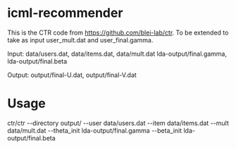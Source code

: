 # icml-recommender

This is the CTR code from https://github.com/blei-lab/ctr. 
To be extended to take as input user_mult.dat and user_final.gamma.

Input:
data/users.dat, data/items.dat, data/mult.dat 
lda-output/final.gamma, lda-output/final.beta 

Output:
output/final-U.dat, output/final-V.dat 


# Usage

ctr/ctr --directory output/ --user data/users.dat --item data/items.dat  --mult data/mult.dat --theta_init lda-output/final.gamma  --beta_init lda-output/final.beta 
